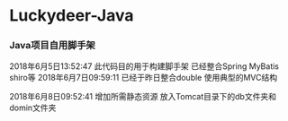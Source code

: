 # Luckydeer-Java
### Java项目自用脚手架
2018年6月5日13:52:47
此代码目的用于构建脚手架
已经整合Spring MyBatis shiro等
2018年6月7日09:59:11
已经于昨日整合double
使用典型的MVC结构


2018年6月8日09:52:41
增加所需静态资源 
放入Tomcat目录下的db文件夹和domin文件夹
